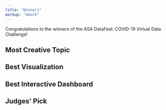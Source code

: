 ```yaml
---
title: "Winners"
markup: "mmark"
---
```


Congratulations to the winners of the ASA DataFest: COVID-19 Virtual Data Challenge! 

## Most Creative Topic

## Best Visualization 

## Best Interactive Dashboard

## Judges' Pick 